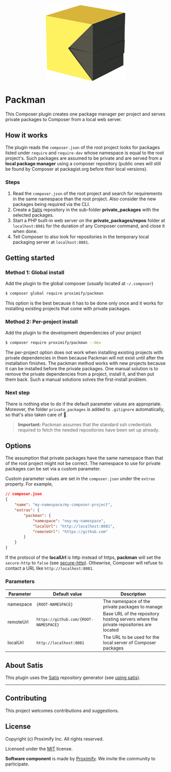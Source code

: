 <p align="center">
  <img src="docs/assets/proximify_packman.svg" width="250px" alt="proximify packman plugin">
</p>

# Packman

This Composer plugin creates one package manager per project and serves private packages to Composer from a local web server.

## How it works

The plugin reads the `composer.json` of the root project looks for packages listed under `require` and `require-dev` whose namespace is equal to the root project's. Such packages are assumed to be private and are served from a **local package manager** using a composer repository (public ones will still be found by Composer at packagist.org before their local versions).

### Steps

1. Read the `composer.json` of the root project and search for requirements in the same namespace than the root project. Also consider the new packages being required via the CLI.
2. Create a [Satis](https://composer.github.io/satis/) repository in the sub-folder **private_packages** with the selected packages.
3. Start a PHP built-in web server on the **private_packages/repos** folder at `localhost:8081` for the duration of any Composer command, and close it when done.
4. Tell Composer to also look for repositories in the temporary local packaging server at `localhost:8081`.

## Getting started

### Method 1: Global install

Add the plugin to the global composer (usually located at `~/.composer`)

```bash
$ composer global require proximify/packman
```

This option is the best because it has to be done only once and it works for installing existing projects that come with private packages.

### Method 2: Per-project install

Add the plugin to the development dependencies of your project

```bash
$ composer require proximify/packman --dev
```

The per-project option does not work when installing existing projects with private dependencies in them because Packman will not exist until after the installation finishes. The packman method works with new projects because it can be installed before the private packages. One manual solution is to remove the private dependencies from a project, install it, and then put them back. Such a manual solutions solves the first-install problem.

### Next step

There is nothing else to do if the default parameter values are appropriate. Moreover, the folder `private_packages` is added to `.gitignore` automatically, so that's also taken care of 🥳.

> **Important:** Packman assumes that the standard ssh credentials required to fetch the needed repositories have been set up already.

## Options

The assumption that private packages have the same namespace than that of the root project might not be correct. The namespace to use for private packages can be set via a custom parameter.

Custom parameter values are set in the `composer.json` under the `extras` property. For example,

```json
// composer.json
{
    "name": "my-namespace/my-composer-project",
    "extras": {
        "packman": {
            "namespace": "noy-my-namespace",
            "localUrl": "http://localhost:8081",
            "remoteUrl": "https://github.com"
        }
    }
}
```

If the protocol of the **localUrl** is http instead of https, **packman** will set the `secure-http` to `false` (see [secure-http](https://getcomposer.org/doc/06-config.md#secure-http)). Othewrise, Composer will refuse to contact a URL like `http://localhost:8081`.

### Parameters

| Parameter | Default value                         | Description                                                                           |
| --------- | ------------------------------------- | ------------------------------------------------------------------------------------- |
| namespace | `{ROOT-NAMESPACE}`                    | The namespace of the private packages to manage                                       |
| remoteUrl | `https://github.com/{ROOT-NAMESPACE}` | Base URL of the repository hosting servers where the private repositories are located |
| localUrl  | `http://localhost:8081`               | The URL to be used for the local server of Composer packages                          |

## About Satis

This plugin uses the [Satis](https://composer.github.io/satis/) repository generator (see [using satis](<[How-to](https://composer.github.io/satis/using)>)).

---

## Contributing

This project welcomes contributions and suggestions.

## License

Copyright (c) Proximify Inc. All rights reserved.

Licensed under the [MIT](https://opensource.org/licenses/MIT) license.

**Software component** is made by [Proximify](https://proximify.com). We invite the community to participate.
